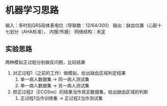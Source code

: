 # 机器学习思路

输入：多时刻QRS段体表电位（导联数：12/64/300）
输出：缺血位置（心脏十七划分（AHA标准）， 内膜/外膜）
网络结构：未定

## 实验思路

两种模拟正过程分别做反问题，比较结果

1. 对正过程1（之前的工作）做模拟，给出缺血区域判定结果
   1. 单一病人数据集 -> 同一病人测试集
   2. 单一病人数据集 -> 另一病人测试集
2. 把正过程2（ECGSim）的结果当作真实数据集，给出缺血区域的判断
   1. 正过程1当作训练集 -> 正过程2当作测试集
